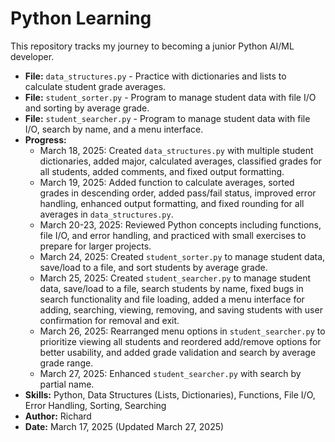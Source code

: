 # Python Learning
This repository tracks my journey to becoming a junior Python AI/ML developer.
- **File:** `data_structures.py` - Practice with dictionaries and lists to calculate student grade averages.
- **File:** `student_sorter.py` - Program to manage student data with file I/O and sorting by average grade.
- **File:** `student_searcher.py` - Program to manage student data with file I/O, search by name, and a menu interface.
- **Progress:** 
  - March 18, 2025: Created `data_structures.py` with multiple student dictionaries, added major, calculated averages, classified grades for all students, added comments, and fixed output formatting.
  - March 19, 2025: Added function to calculate averages, sorted grades in descending order, added pass/fail status, improved error handling, enhanced output formatting, and fixed rounding for all averages in `data_structures.py`.
  - March 20-23, 2025: Reviewed Python concepts including functions, file I/O, and error handling, and practiced with small exercises to prepare for larger projects.
  - March 24, 2025: Created `student_sorter.py` to manage student data, save/load to a file, and sort students by average grade.
  - March 25, 2025: Created `student_searcher.py` to manage student data, save/load to a file, search students by name, fixed bugs in search functionality and file loading, added a menu interface for adding, searching, viewing, removing, and saving students with user confirmation for removal and exit.
  - March 26, 2025: Rearranged menu options in `student_searcher.py` to prioritize viewing all students and reordered add/remove options for better usability, and added grade validation and search by average grade range.
  - March 27, 2025: Enhanced `student_searcher.py` with search by partial name.
- **Skills:** Python, Data Structures (Lists, Dictionaries), Functions, File I/O, Error Handling, Sorting, Searching
- **Author:** Richard
- **Date:** March 17, 2025 (Updated March 27, 2025)